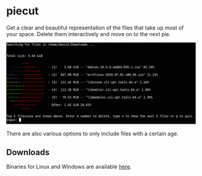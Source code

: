 # piecut
Get a clear and beautiful representation of the files that take up most of your space. Delete them interactively and move on to the next pie.

![File Pie](screenshot.png)

There are also various options to only include files with a certain age.

## Downloads

Binaries for Linux and Windows are available [here](https://github.com/gonsor/piecut/releases/).